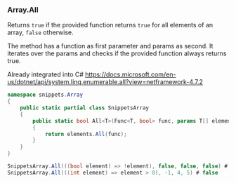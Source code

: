 ### Array.All

Returns `true` if the provided function returns `true` for all elements of an array, `false` otherwise.

The method has a function as first parameter and params as second. It iterates over the params and checks if the provided function always returns true.

Already integrated into C#
https://docs.microsoft.com/en-us/dotnet/api/system.linq.enumerable.all?view=netframework-4.7.2

``` c#
namespace snippets.Array
{
    public static partial class SnippetsArray
    {
        public static bool All<T>(Func<T, bool> func, params T[] elements)
        {
            return elements.All(func);
        }
    }
}
```

``` c#
SnippetsArray.All(((bool element) => !element), false, false, false) # true
SnippetsArray.All(((int element) => element > 0), -1, 4, 5) # false
```